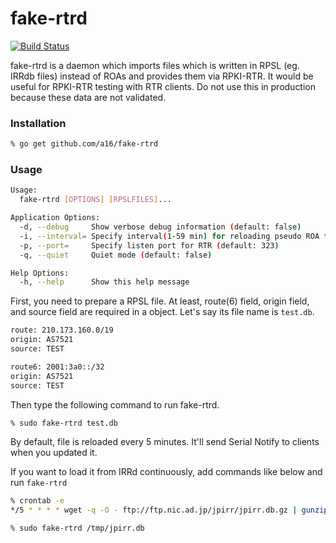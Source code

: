 # fake-rtrd

[![Build Status](https://travis-ci.org/a16/fake-rtrd.svg?branch=master)](https://travis-ci.org/a16/fake-rtrd)

fake-rtrd is a daemon which imports files which is written in RPSL (eg. IRRdb files) instead of ROAs and provides them via RPKI-RTR.
It would be useful for RPKI-RTR testing with RTR clients. Do not use this in production because these data are not validated.

### Installation

```bash
% go get github.com/a16/fake-rtrd
```

### Usage

```bash
Usage:
  fake-rtrd [OPTIONS] [RPSLFILES]...

Application Options:
  -d, --debug     Show verbose debug information (default: false)
  -i, --interval= Specify interval(1-59 min) for reloading pseudo ROA table (default: 5)
  -p, --port=     Specify listen port for RTR (default: 323)
  -q, --quiet     Quiet mode (default: false)

Help Options:
  -h, --help      Show this help message
```

First, you need to prepare a RPSL file. At least, route(6) field, origin field, and source field are required in a object.
Let's say its file name is ```test.db```.

```bash
route: 210.173.160.0/19
origin: AS7521
source: TEST

route6: 2001:3a0::/32
origin: AS7521
source: TEST

```

Then type the following command to run fake-rtrd.

```bash
% sudo fake-rtrd test.db
```

By default, file is reloaded every 5 minutes. It'll send Serial Notify to clients when you updated it.

If you want to load it from IRRd continuously, add commands like below and run ```fake-rtrd```

```bash
% crontab -e
*/5 * * * * wget -q -O - ftp://ftp.nic.ad.jp/jpirr/jpirr.db.gz | gunzip -c > /tmp/jpirr.db 2>/dev/null

% sudo fake-rtrd /tmp/jpirr.db
```



